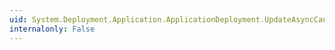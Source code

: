 ```yaml
---
uid: System.Deployment.Application.ApplicationDeployment.UpdateAsyncCancel
internalonly: False
---
```

